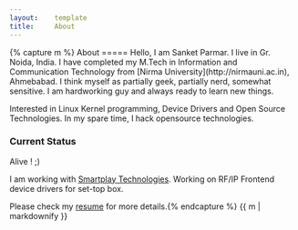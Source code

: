 ```yaml
---
layout:    template
title:     About
---
```

<div id="post" class="round_shadow">
{% capture m %}
About
=====
Hello, I am Sanket Parmar. I live in Gr. Noida, India. I have completed my M.Tech in Information and Communication Technology from [Nirma University](http://nirmauni.ac.in), Ahmebabad. I think myself as partially geek, partially nerd, somewhat sensitive. I am hardworking guy and always ready to learn new things.

Interested in Linux Kernel programming, Device Drivers and Open Source Technologies. In my spare time, I hack opensource technologies.

### Current Status
Alive ! ;)

I am working with [Smartplay Technologies](http://www.smartplayin.com). Working on RF/IP Frontend device drivers for set-top box.

Please check my [resume](/) for more details.{% endcapture %}
{{ m | markdownify }}
</div>
